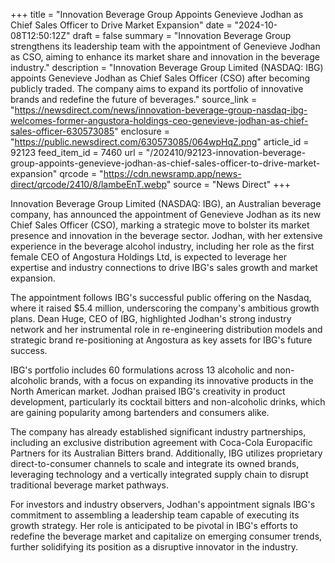 +++
title = "Innovation Beverage Group Appoints Genevieve Jodhan as Chief Sales Officer to Drive Market Expansion"
date = "2024-10-08T12:50:12Z"
draft = false
summary = "Innovation Beverage Group strengthens its leadership team with the appointment of Genevieve Jodhan as CSO, aiming to enhance its market share and innovation in the beverage industry."
description = "Innovation Beverage Group Limited (NASDAQ: IBG) appoints Genevieve Jodhan as Chief Sales Officer (CSO) after becoming publicly traded. The company aims to expand its portfolio of innovative brands and redefine the future of beverages."
source_link = "https://newsdirect.com/news/innovation-beverage-group-nasdaq-ibg-welcomes-former-angustora-holdings-ceo-genevieve-jodhan-as-chief-sales-officer-630573085"
enclosure = "https://public.newsdirect.com/630573085/064wpHqZ.png"
article_id = 92123
feed_item_id = 7460
url = "/202410/92123-innovation-beverage-group-appoints-genevieve-jodhan-as-chief-sales-officer-to-drive-market-expansion"
qrcode = "https://cdn.newsramp.app/news-direct/qrcode/2410/8/lambeEnT.webp"
source = "News Direct"
+++

<p>Innovation Beverage Group Limited (NASDAQ: IBG), an Australian beverage company, has announced the appointment of Genevieve Jodhan as its new Chief Sales Officer (CSO), marking a strategic move to bolster its market presence and innovation in the beverage sector. Jodhan, with her extensive experience in the beverage alcohol industry, including her role as the first female CEO of Angostura Holdings Ltd, is expected to leverage her expertise and industry connections to drive IBG's sales growth and market expansion.</p><p>The appointment follows IBG's successful public offering on the Nasdaq, where it raised $5.4 million, underscoring the company's ambitious growth plans. Dean Huge, CEO of IBG, highlighted Jodhan's strong industry network and her instrumental role in re-engineering distribution models and strategic brand re-positioning at Angostura as key assets for IBG's future success.</p><p>IBG's portfolio includes 60 formulations across 13 alcoholic and non-alcoholic brands, with a focus on expanding its innovative products in the North American market. Jodhan praised IBG's creativity in product development, particularly its cocktail bitters and non-alcoholic drinks, which are gaining popularity among bartenders and consumers alike.</p><p>The company has already established significant industry partnerships, including an exclusive distribution agreement with Coca-Cola Europacific Partners for its Australian Bitters brand. Additionally, IBG utilizes proprietary direct-to-consumer channels to scale and integrate its owned brands, leveraging technology and a vertically integrated supply chain to disrupt traditional beverage market pathways.</p><p>For investors and industry observers, Jodhan's appointment signals IBG's commitment to assembling a leadership team capable of executing its growth strategy. Her role is anticipated to be pivotal in IBG's efforts to redefine the beverage market and capitalize on emerging consumer trends, further solidifying its position as a disruptive innovator in the industry.</p>